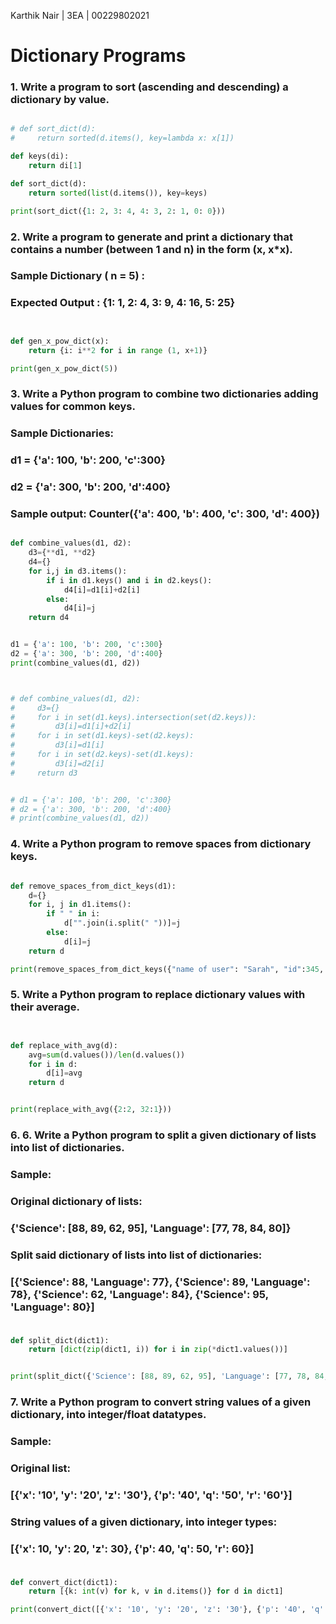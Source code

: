 Karthik Nair | 3EA | 00229802021

# Dictionary Programs

### 1.  Write a program to sort (ascending and descending) a dictionary by value.
```python

# def sort_dict(d):
#     return sorted(d.items(), key=lambda x: x[1])

def keys(di):
    return di[1]

def sort_dict(d):
    return sorted(list(d.items()), key=keys)

print(sort_dict({1: 2, 3: 4, 4: 3, 2: 1, 0: 0}))
```

### 2. Write a program to generate and print a dictionary that contains a number (between 1 and n) in the form (x, x*x).
### Sample Dictionary ( n = 5) :
### Expected Output : {1: 1, 2: 4, 3: 9, 4: 16, 5: 25}
```python


def gen_x_pow_dict(x):
    return {i: i**2 for i in range (1, x+1)}

print(gen_x_pow_dict(5))
```

### 3. Write a Python program to combine two dictionaries adding values for common keys.
### Sample Dictionaries:
### d1 = {'a': 100, 'b': 200, 'c':300}
### d2 = {'a': 300, 'b': 200, 'd':400}
### Sample output: Counter({'a': 400, 'b': 400, 'c': 300, 'd': 400})
```python

def combine_values(d1, d2):
    d3={**d1, **d2}
    d4={}
    for i,j in d3.items():
        if i in d1.keys() and i in d2.keys():
            d4[i]=d1[i]+d2[i]
        else:
            d4[i]=j
    return d4


d1 = {'a': 100, 'b': 200, 'c':300}
d2 = {'a': 300, 'b': 200, 'd':400}
print(combine_values(d1, d2))



# def combine_values(d1, d2):  
#     d3={}
#     for i in set(d1.keys).intersection(set(d2.keys)):
#         d3[i]=d1[i]+d2[i]
#     for i in set(d1.keys)-set(d2.keys):
#         d3[i]=d1[i]
#     for i in set(d2.keys)-set(d1.keys):
#         d3[i]=d2[i]
#     return d3


# d1 = {'a': 100, 'b': 200, 'c':300}
# d2 = {'a': 300, 'b': 200, 'd':400}
# print(combine_values(d1, d2))
```

### 4.  Write a Python program to remove spaces from dictionary keys.
```python

def remove_spaces_from_dict_keys(d1):
    d={}
    for i, j in d1.items():
        if " " in i:
            d["".join(i.split(" "))]=j
        else:
            d[i]=j
    return d

print(remove_spaces_from_dict_keys({"name of user": "Sarah", "id":345, "dept No": 3}))      
```

### 5.  Write a Python program to replace dictionary values with their average.
```python


def replace_with_avg(d):
    avg=sum(d.values())/len(d.values())
    for i in d:
        d[i]=avg
    return d


print(replace_with_avg({2:2, 32:1}))
```

### 6. 6. Write a Python program to split a given dictionary of lists into list of dictionaries. 
### Sample:
### Original dictionary of lists:
### {'Science': [88, 89, 62, 95], 'Language': [77, 78, 84, 80]}
### Split said dictionary of lists into list of dictionaries:
### [{'Science': 88, 'Language': 77}, {'Science': 89, 'Language': 78}, {'Science': 62, 'Language': 84}, {'Science': 95, 'Language': 80}]
### 
```python

def split_dict(dict1):
    return [dict(zip(dict1, i)) for i in zip(*dict1.values())]


print(split_dict({'Science': [88, 89, 62, 95], 'Language': [77, 78, 84, 80]}))
```

### 7. Write a Python program to convert string values of a given dictionary, into integer/float datatypes.
### Sample:
### Original list:
### [{'x': '10', 'y': '20', 'z': '30'}, {'p': '40', 'q': '50', 'r': '60'}]
### String values of a given dictionary, into integer types:
### [{'x': 10, 'y': 20, 'z': 30}, {'p': 40, 'q': 50, 'r': 60}]
### 
```python

def convert_dict(dict1):
    return [{k: int(v) for k, v in d.items()} for d in dict1]

print(convert_dict([{'x': '10', 'y': '20', 'z': '30'}, {'p': '40', 'q': '50', 'r': '60'}]))

```

